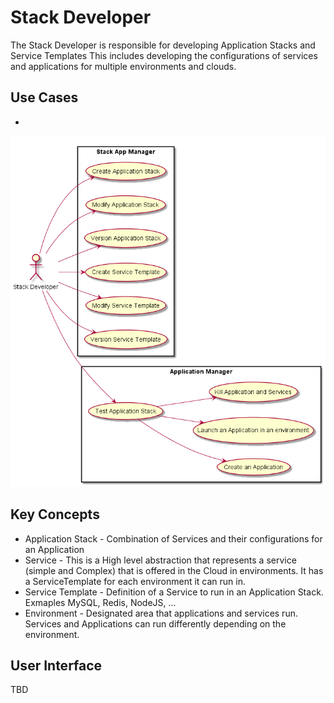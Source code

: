 # Stack Developer
The Stack Developer is responsible for developing Application Stacks and Service Templates
This includes developing the configurations of services and applications for multiple environments and clouds.

## Use Cases 
*
![Image](UseCases.png)

## Key Concepts

* Application Stack - Combination of Services and their configurations for an Application
* Service - This is a High level abstraction that represents a service (simple and Complex) that is offered in the Cloud in environments. It has a ServiceTemplate for each environment it can run in.
* Service Template - Definition of a Service to run in an Application Stack. Exmaples MySQL, Redis, NodeJS, ...
* Environment - Designated area that applications and services run. Services and Applications can run differently depending on the environment.

## User Interface
TBD



